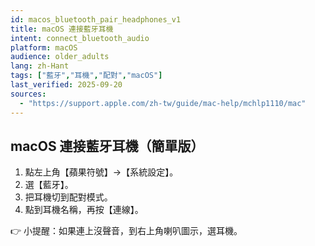 ```yaml
---
id: macos_bluetooth_pair_headphones_v1
title: macOS 連接藍牙耳機
intent: connect_bluetooth_audio
platform: macOS
audience: older_adults
lang: zh-Hant
tags: ["藍牙","耳機","配對","macOS"]
last_verified: 2025-09-20
sources:
  - "https://support.apple.com/zh-tw/guide/mac-help/mchlp1110/mac"
---
```


## macOS 連接藍牙耳機（簡單版）

1. 點左上角【蘋果符號】→【系統設定】。  
2. 選【藍牙】。  
3. 把耳機切到配對模式。  
4. 點到耳機名稱，再按【連線】。  

👉 小提醒：如果連上沒聲音，到右上角喇叭圖示，選耳機。

